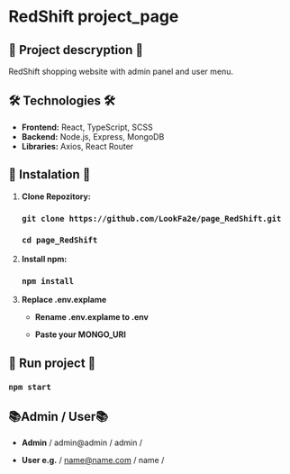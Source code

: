 # RedShift project_page

## 📕 Project descryption 📕

RedShift shopping website with admin panel and user menu.

## 🛠️ Technologies 🛠️

- **Frontend:** React, TypeScript, SCSS
- **Backend:** Node.js, Express, MongoDB
- **Libraries:** Axios, React Router

##  📀 Instalation 📀

1. **Clone Repozitory:**

   ### `git clone https://github.com/LookFa2e/page_RedShift.git`

   ### `cd page_RedShift`

2. **Install npm:**

   ### `npm install`

3. **Replace .env.explame**

   - **Rename .env.explame to .env**

   - **Paste your MONGO_URI**

## 🏁 Run project 🏁

   ### `npm start`

## 📚Admin / User📚

- **Admin**
   / admin@admin / admin /

- **User e.g.**
   / name@name.com / name /
